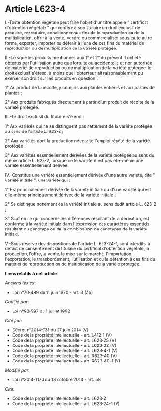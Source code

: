 # Article L623-4

I.-Toute obtention végétale peut faire l'objet d'un titre appelé " certificat d'obtention végétale " qui confère à son
titulaire un droit exclusif de produire, reproduire, conditionner aux fins de la reproduction ou de la multiplication, offrir
à la vente, vendre ou commercialiser sous toute autre forme, exporter, importer ou détenir à l'une de ces fins du matériel de
reproduction ou de multiplication de la variété protégée. 

II.-Lorsque les produits mentionnés aux 1° et 2° du présent II ont été obtenus par l'utilisation autre que fortuite ou
accidentelle et non autorisée de matériel de reproduction ou de multiplication de la variété protégée, le droit exclusif
s'étend, à moins que l'obtenteur ait raisonnablement pu exercer son droit sur les produits en question : 

1° Au produit de la récolte, y compris aux plantes entières et aux parties de plantes ; 

2° Aux produits fabriqués directement à partir d'un produit de récolte de la variété protégée. 

III.-Le droit exclusif du titulaire s'étend : 

1° Aux variétés qui ne se distinguent pas nettement de la variété protégée au sens de l'article L. 623-2 ; 

2° Aux variétés dont la production nécessite l'emploi répété de la variété protégée ; 

3° Aux variétés essentiellement dérivées de la variété protégée au sens du même article L. 623-2, lorsque cette variété n'est
pas elle-même une variété essentiellement dérivée. 

IV.-Constitue une variété essentiellement dérivée d'une autre variété, dite " variété initiale ", une variété qui : 

1° Est principalement dérivée de la variété initiale ou d'une variété qui est elle-même principalement dérivée de la variété
initiale ; 

2° Se distingue nettement de la variété initiale au sens dudit article L. 623-2 ; 

3° Sauf en ce qui concerne les différences résultant de la dérivation, est conforme à la variété initiale dans l'expression
des caractères essentiels résultant du génotype ou de la combinaison de génotypes de la variété initiale. 

V.-Sous réserve des dispositions de l'article L. 623-24-1, sont interdits, à défaut de consentement du titulaire du
certificat d'obtention végétale, la production, l'offre, la vente, la mise sur le marché, l'importation, l'exportation, le
transbordement, l'utilisation et ou la détention à ces fins du matériel de reproduction ou de multiplication de la variété
protégée.

**Liens relatifs à cet article**

_Anciens textes_:

  - Loi n°70-489 du 11 juin 1970 - art. 3 (Ab)

_Codifié par_:

  - Loi n°92-597 du 1 juillet 1992

_Cité par_:

  - Décret n°2014-731 du 27 juin 2014 (V)
  - Code de la propriété intellectuelle - art. L412-1 (V)
  - Code de la propriété intellectuelle - art. L623-25 (V)
  - Code de la propriété intellectuelle - art. L623-32 (V)
  - Code de la propriété intellectuelle - art. L623-4-1 (V)
  - Code de la propriété intellectuelle - art. R623-40 (V)
  - Code de la propriété intellectuelle - art. R623-40-1 (V)

_Modifié par_:

  - Loi n°2014-1170 du 13 octobre 2014 - art. 58

_Cite_:

  - Code de la propriété intellectuelle - art. L623-2
  - Code de la propriété intellectuelle - art. L623-24-1 (V)
